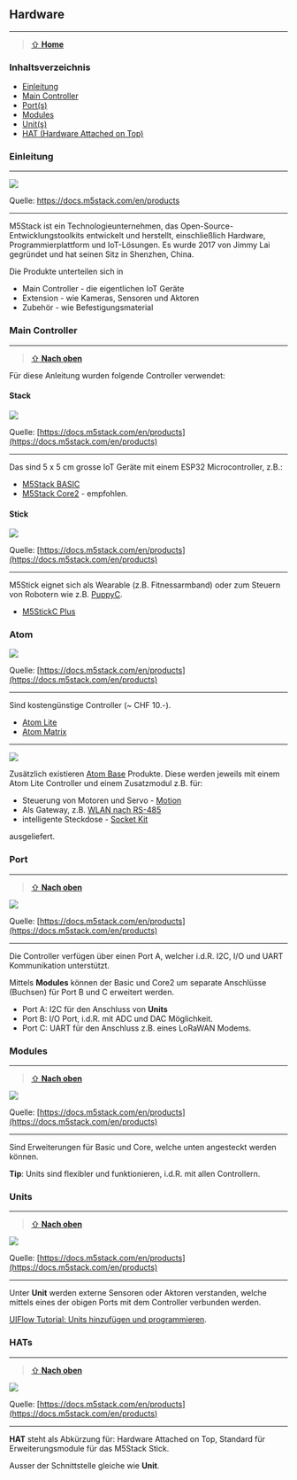 Hardware
--------
***

> [⇧ **Home**](../README.md)


### Inhaltsverzeichnis

* [Einleitung](#einleitung)
* [Main Controller](#main-controller)
* [Port(s)](#port)
* [Modules](#modules)
* [Unit(s)](#units)
* [HAT (Hardware Attached on Top)](#hats) 

### Einleitung
***

![](images/productmap.png)

Quelle: https://docs.m5stack.com/en/products

- - -

M5Stack ist ein Technologieunternehmen, das Open-Source-Entwicklungstoolkits entwickelt und herstellt, einschließlich Hardware, Programmierplattform und IoT-Lösungen. Es wurde 2017 von Jimmy Lai gegründet und hat seinen Sitz in Shenzhen, China.

Die Produkte unterteilen sich in 
* Main Controller - die eigentlichen IoT Geräte
* Extension - wie Kameras, Sensoren und Aktoren
* Zubehör - wie Befestigungsmaterial 

### Main Controller
***

> [⇧ **Nach oben**](#inhaltsverzeichnis)

Für diese Anleitung wurden folgende Controller verwendet:

#### Stack

![](images/stack.png)

Quelle: [https://docs.m5stack.com/en/products](https://docs.m5stack.com/en/products)

- - -

Das sind 5 x 5 cm grosse IoT Geräte mit einem ESP32 Microcontroller, z.B.:

* [M5Stack BASIC](https://docs.m5stack.com/en/core/basic)
* [M5Stack Core2](https://docs.m5stack.com/en/core/core2) - empfohlen.

#### Stick

![](images/stickcplus.png)

Quelle: [https://docs.m5stack.com/en/products](https://docs.m5stack.com/en/products)

- - -

M5Stick eignet sich als Wearable (z.B. Fitnessarmband) oder zum Steuern von Robotern wie z.B. [PuppyC](https://docs.m5stack.com/en/hat/hat-puppyc).

* [M5StickC Plus](https://docs.m5stack.com/en/core/m5stickc_plus)

### Atom

![](images/atom.png)

Quelle: [https://docs.m5stack.com/en/products](https://docs.m5stack.com/en/products)

- - -

Sind kostengünstige Controller (~ CHF 10.-).

* [Atom Lite](https://docs.m5stack.com/en/core/atom_lite)
* [Atom Matrix](https://docs.m5stack.com/en/core/atom_matrix)

- - -

![](images/atombase.png)

Zusätzlich existieren [Atom Base](https://docs.m5stack.com/en/products) Produkte. Diese werden jeweils mit einem Atom Lite Controller und einem Zusatzmodul z.B. für:

* Steuerung von Motoren und Servo - [Motion](https://docs.m5stack.com/en/atom/atom_motion)
* Als Gateway, z.B. [WLAN nach RS-485](https://docs.m5stack.com/en/atom/atomic485)
* intelligente Steckdose - [Socket Kit](https://docs.m5stack.com/en/atom/atom_socket)

ausgeliefert.

### Port
***

> [⇧ **Nach oben**](#inhaltsverzeichnis)


![](images/port.png)

Quelle: [https://docs.m5stack.com/en/products](https://docs.m5stack.com/en/products)

- - -

Die Controller verfügen über einen Port A, welcher i.d.R. I2C, I/O und UART Kommunikation unterstützt.

Mittels **Modules** können der Basic und Core2 um separate Anschlüsse (Buchsen) für Port B und C erweitert werden.

- Port A: I2C für den Anschluss von **Units** 
- Port B: I/O Port, i.d.R. mit ADC und DAC Möglichkeit. 
- Port C: UART für den Anschluss z.B. eines LoRaWAN Modems.

### Modules
***

> [⇧ **Nach oben**](#inhaltsverzeichnis)

![](images/module.png)

Quelle: [https://docs.m5stack.com/en/products](https://docs.m5stack.com/en/products)

- - -

Sind Erweiterungen für Basic und Core, welche unten angesteckt werden können.

**Tip**: Units sind flexibler und funktionieren, i.d.R. mit allen Controllern.

### Units
***

> [⇧ **Nach oben**](#inhaltsverzeichnis)

![](images/unit.png)

Quelle: [https://docs.m5stack.com/en/products](https://docs.m5stack.com/en/products)

- - -

Unter **Unit** werden externe Sensoren oder Aktoren verstanden, welche mittels eines der obigen Ports mit dem Controller verbunden werden.

[UIFlow Tutorial: Units hinzufügen und programmieren](https://docs.m5stack.com/en/uiflow/Units).

### HATs
***

> [⇧ **Nach oben**](#inhaltsverzeichnis)

![](images/hat.png)

Quelle: [https://docs.m5stack.com/en/products](https://docs.m5stack.com/en/products)

- - -

**HAT** steht als Abkürzung für: Hardware Attached on Top, Standard für Erweiterungsmodule für das M5Stack Stick.

Ausser der Schnittstelle gleiche wie **Unit**.

